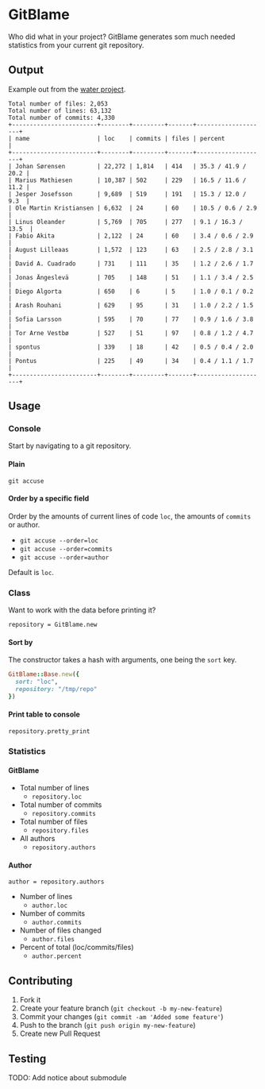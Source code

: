 # GitBlame

Who did what in your project?
GitBlame generates som much needed statistics from your current git repository. 

## Output

Example out from the [water project](https://github.com/water/mainline).

```
Total number of files: 2,053
Total number of lines: 63,132
Total number of commits: 4,330
+------------------------+--------+---------+-------+--------------------+
| name                   | loc    | commits | files | percent            |
+------------------------+--------+---------+-------+--------------------+
| Johan Sørensen         | 22,272 | 1,814   | 414   | 35.3 / 41.9 / 20.2 |
| Marius Mathiesen       | 10,387 | 502     | 229   | 16.5 / 11.6 / 11.2 |
| Jesper Josefsson       | 9,689  | 519     | 191   | 15.3 / 12.0 / 9.3  |
| Ole Martin Kristiansen | 6,632  | 24      | 60    | 10.5 / 0.6 / 2.9   |
| Linus Oleander         | 5,769  | 705     | 277   | 9.1 / 16.3 / 13.5  |
| Fabio Akita            | 2,122  | 24      | 60    | 3.4 / 0.6 / 2.9    |
| August Lilleaas        | 1,572  | 123     | 63    | 2.5 / 2.8 / 3.1    |
| David A. Cuadrado      | 731    | 111     | 35    | 1.2 / 2.6 / 1.7    |
| Jonas Ängeslevä        | 705    | 148     | 51    | 1.1 / 3.4 / 2.5    |
| Diego Algorta          | 650    | 6       | 5     | 1.0 / 0.1 / 0.2    |
| Arash Rouhani          | 629    | 95      | 31    | 1.0 / 2.2 / 1.5    |
| Sofia Larsson          | 595    | 70      | 77    | 0.9 / 1.6 / 3.8    |
| Tor Arne Vestbø        | 527    | 51      | 97    | 0.8 / 1.2 / 4.7    |
| spontus                | 339    | 18      | 42    | 0.5 / 0.4 / 2.0    |
| Pontus                 | 225    | 49      | 34    | 0.4 / 1.1 / 1.7    |
+------------------------+--------+---------+-------+--------------------+
```

## Usage

### Console

Start by navigating to a git repository.

#### Plain

`git accuse`

#### Order by a specific field

Order by the amounts of current lines of code `loc`, the amounts of `commits` or author.

- `git accuse --order=loc`
- `git accuse --order=commits`
- `git accuse --order=author`

Default is `loc`.

### Class

Want to work with the data before printing it?

`repository = GitBlame.new`

#### Sort by

The constructor takes a hash with arguments, one being the `sort` key.

``` ruby
GitBlame::Base.new({
  sort: "loc", 
  repository: "/tmp/repo"
})
```

#### Print table to console

`repository.pretty_print`

### Statistics

#### GitBlame

- Total number of lines
  - `repository.loc`
- Total number of commits
  - `repository.commits`
- Total number of files
  - `repository.files`
- All authors
  - `repository.authors`

#### Author

`author = repository.authors`

- Number of lines
  - `author.loc`
- Number of commits
  - `author.commits`
- Number of files changed
  - `author.files`
- Percent of total (loc/commits/files)
  - `author.percent`

## Contributing

1. Fork it
2. Create your feature branch (`git checkout -b my-new-feature`)
3. Commit your changes (`git commit -am 'Added some feature'`)
4. Push to the branch (`git push origin my-new-feature`)
5. Create new Pull Request

## Testing

TODO: Add notice about submodule